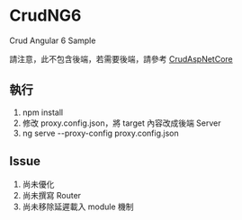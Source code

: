 # CrudNG6

Crud Angular 6 Sample

請注意，此不包含後端，若需要後端，請參考 [CrudAspNetCore](https://github.com/Study4/CrudAspNetCore)

## 執行

1. npm install
2. 修改 proxy.config.json，將 target 內容改成後端 Server
3. ng serve --proxy-config proxy.config.json 

## Issue

1. 尚未優化
2. 尚未撰寫 Router
3. 尚未移除延遲載入 module 機制
